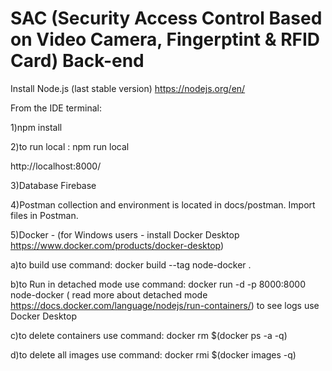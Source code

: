 # SAC (Security Access Control Based on Video Camera, Fingerptint & RFID Card) Back-end

Install Node.js (last stable version) https://nodejs.org/en/ 

From the IDE terminal:

1)npm install 

2)to run local : npm run local

http://localhost:8000/

3)Database
Firebase
   
4)Postman collection and environment is located in docs/postman. Import files in Postman.

5)Docker - (for Windows users - install Docker Desktop https://www.docker.com/products/docker-desktop)

a)to build use command: docker build --tag node-docker .

b)to Run in detached mode use command: docker run -d -p 8000:8000 node-docker ( read more about detached mode https://docs.docker.com/language/nodejs/run-containers/)
to see logs use Docker Desktop

c)to delete containers use command: docker rm $(docker ps -a -q)

d)to delete all images use command: docker rmi $(docker images -q)


